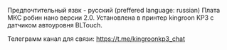 Предпочтительный язвк - русский (preffered language: russian)
Плата МКС робин нано версии 2.0. Установлена в принтер kingroon KP3 с датчиком автоуровня BLTouch.

Телеграмм канал для связи: https://t.me/kingroonkp3_chat
